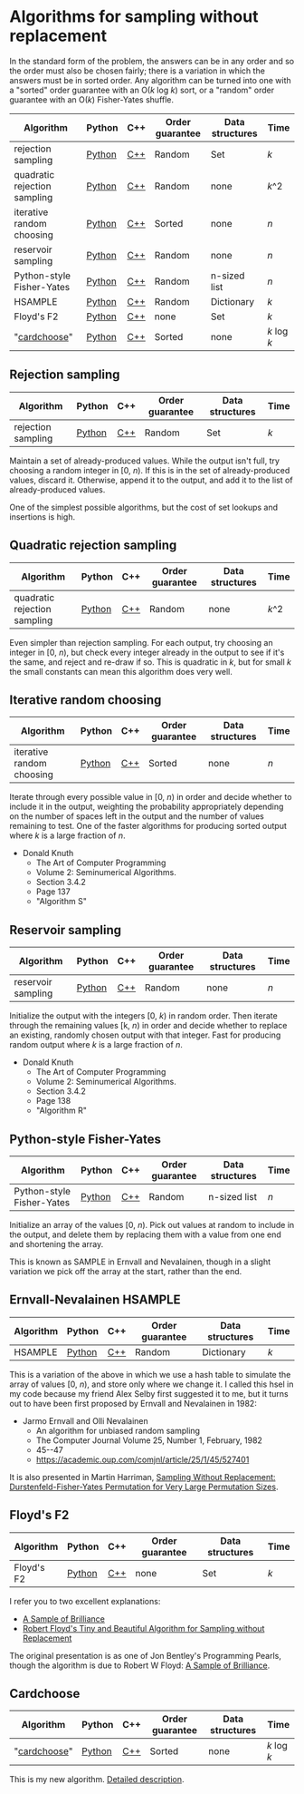 # Algorithms for sampling without replacement

In the standard form of the problem, the answers can be in any order and
so the order must also be chosen fairly; there is a variation in which the answers must be in sorted
order.  Any algorithm can be turned into one with a "sorted" order guarantee
with an O(_k_ log _k_) sort, or a "random" order guarantee with an O(_k_)
Fisher-Yates shuffle.

Algorithm | Python | C++ | Order guarantee | Data structures | Time
----|----|----|----|----|----
rejection sampling | [Python](python/algorithms/rejectionsample.py) | [C++](cpp/rejectionsample.cpp) | Random | Set | _k_
quadratic rejection sampling | [Python](python/algorithms/quadraticreject.py) | [C++](cpp/quadraticreject.cpp) | Random | none | _k_^2
iterative random choosing | [Python](python/algorithms/iterativechoose.py) | [C++](cpp/iterativechoose.cpp) | Sorted | none | _n_
reservoir sampling | [Python](python/algorithms/reservoirsample.py) | [C++](cpp/reservoirsample.cpp) | Random | none | _n_
Python-style Fisher-Yates | [Python](python/algorithms/fisheryates.py) | [C++](cpp/fisheryates.cpp) | Random | n-sized list | _n_
HSAMPLE | [Python](python/algorithms/hsel.py) | [C++](cpp/hsel.cpp) | Random | Dictionary | _k_
Floyd's F2 | [Python](python/algorithms/floydf2.py) | [C++](cpp/floydf2.cpp) | none | Set | _k_
"[cardchoose](cardchoose.md)" | [Python](python/algorithms/cardchoose.py) | [C++](cpp/cardchoose.cpp) | Sorted | none | _k_ log _k_

## Rejection sampling

Algorithm | Python | C++ | Order guarantee | Data structures | Time
----|----|----|----|----|----
rejection sampling | [Python](python/algorithms/rejectionsample.py) | [C++](cpp/rejectionsample.cpp) | Random | Set | _k_

Maintain a set of already-produced values. While the output isn't full,
try choosing a random integer in [0, _n_). If this is in the set of already-produced
values, discard it. Otherwise, append it to the output, and add it to the list of
already-produced values.

One of the simplest possible algorithms, but the cost of set lookups and insertions
is high.

## Quadratic rejection sampling

Algorithm | Python | C++ | Order guarantee | Data structures | Time
----|----|----|----|----|----
quadratic rejection sampling | [Python](python/algorithms/quadraticreject.py) | [C++](cpp/quadraticreject.cpp) | Random | none | _k_^2

Even simpler than rejection sampling. For each output, try choosing
an integer in [0, _n_), but check every integer already in the output to see if
it's the same, and reject and re-draw if so. This is quadratic in _k_, but for small
_k_ the small constants can mean this algorithm does very well.

## Iterative random choosing

Algorithm | Python | C++ | Order guarantee | Data structures | Time
----|----|----|----|----|----
iterative random choosing | [Python](python/algorithms/iterativechoose.py) | [C++](cpp/iterativechoose.cpp) | Sorted | none | _n_

Iterate through every possible value in [0, _n_) in order and decide whether to include it in the
output, weighting the probability appropriately depending on the number of spaces left in the output
and the number of values remaining to test. One of the faster algorithms for producing sorted output
where _k_ is a large fraction of _n_.

* Donald Knuth
    * The Art of Computer Programming
    * Volume 2: Seminumerical Algorithms.
    * Section 3.4.2
    * Page 137
    * "Algorithm S"

## Reservoir sampling

Algorithm | Python | C++ | Order guarantee | Data structures | Time
----|----|----|----|----|----
reservoir sampling | [Python](python/algorithms/reservoirsample.py) | [C++](cpp/reservoirsample.cpp) | Random | none | _n_

Initialize the output with the integers [0, _k_) in random order.
Then iterate through the remaining values [k, _n_) in order and decide
whether to replace an existing, randomly chosen output with that integer.
Fast for producing random output where _k_ is a large fraction of _n_.

* Donald Knuth
    * The Art of Computer Programming
    * Volume 2: Seminumerical Algorithms.
    * Section 3.4.2
    * Page 138
    * "Algorithm R"

## Python-style Fisher-Yates

Algorithm | Python | C++ | Order guarantee | Data structures | Time
----|----|----|----|----|----
Python-style Fisher-Yates | [Python](python/algorithms/fisheryates.py) | [C++](cpp/fisheryates.cpp) | Random | n-sized list | _n_

Initialize an array of the values [0, _n_). Pick out values at random to include
in the output, and delete them by replacing them with a value from one end and
shortening the array.

This is known as SAMPLE in Ernvall and Nevalainen, though in a slight variation
we pick off the array at the start, rather than the end.

## Ernvall-Nevalainen HSAMPLE

Algorithm | Python | C++ | Order guarantee | Data structures | Time
----|----|----|----|----|----
HSAMPLE | [Python](python/algorithms/hsel.py) | [C++](cpp/hsel.cpp) | Random | Dictionary | _k_

This is a variation of the above in which we use a hash table to simulate the array
of values [0, _n_), and store only where we change it. I called this hsel in my
code because my friend Alex Selby first suggested it to me, but it turns out to have been
first proposed by Ernvall and Nevalainen in 1982:

* Jarmo Ernvall and Olli Nevalainen
    * An algorithm for unbiased random sampling
    * The Computer Journal Volume 25, Number 1, February, 1982
    * 45--47
    * https://academic.oup.com/comjnl/article/25/1/45/527401

It is also presented in Martin Harriman, [Sampling Without Replacement: Durstenfeld-Fisher-Yates
Permutation for Very Large Permutation
Sizes](https://www.tdcommons.org/cgi/viewcontent.cgi?article=1485&context=dpubs_series).

## Floyd's F2

Algorithm | Python | C++ | Order guarantee | Data structures | Time
----|----|----|----|----|----
Floyd's F2 | [Python](python/algorithms/floydf2.py) | [C++](cpp/floydf2.cpp) | none | Set | _k_

I refer you to two excellent explanations:

* [A Sample of Brilliance](https://blog.acolyer.org/2018/01/30/a-sample-of-brilliance/)
* [Robert Floyd's Tiny and Beautiful Algorithm for Sampling without Replacement](http://www.nowherenearithaca.com/2013/05/robert-floyds-tiny-and-beautiful.html)

The original presentation is as one of Jon Bentley's Programming Pearls, though the algorithm is due to Robert W Floyd: [A Sample of Brilliance](https://doi.org/10.1145/30401.315746).

## Cardchoose

Algorithm | Python | C++ | Order guarantee | Data structures | Time
----|----|----|----|----|----
"[cardchoose](cardchoose.md)" | [Python](python/algorithms/cardchoose.py) | [C++](cpp/cardchoose.cpp) | Sorted | none | _k_ log _k_

This is my new algorithm. [Detailed description](cardchoose.md).

